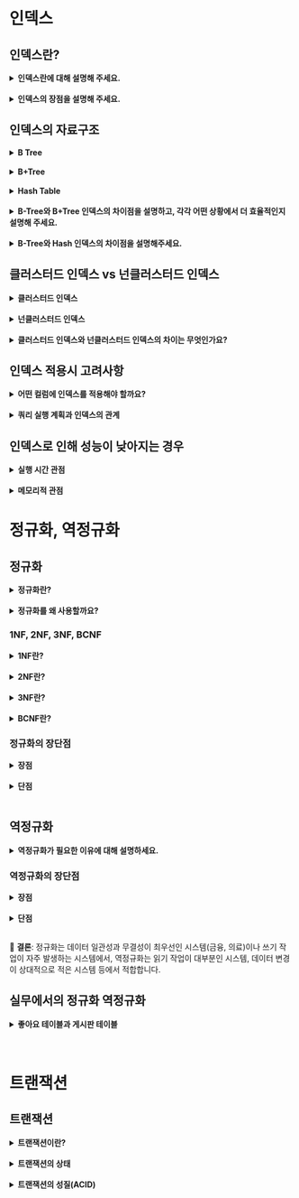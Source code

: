 
# 인덱스
## 인덱스란?
<details>
  <summary><b>인덱스란에 대해 설명해 주세요.</b></summary>  
  
  데이터베이스 인덱스는 데이터 검색 작업의 속도를 향상시키는 자료구조이며, 데이터를 빠르게 찾을 수 있도록 도와줍니다.

특정 컬럼에 대해 생성되며, 이 인덱스는 해당 컬럼의 값과 해당 레코드가 저장된 물리적 위치 정보를 가집니다. 쿼리를 실행하면, 테이블 전체를 스캔하는 대신 인덱스를 먼저 확인하여 필요한 데이터의 위치를 빠르게 찾아낼 수 있습니다.

인덱스는 디스크에 별도의 데이터 구조로 저장되며, 메모리에 로드되어 처리됩니다.

인덱스가 없다면 모든 데이터 페이지를 순차적으로 검색해야 하지만, 인덱스를 사용하면 필요한 데이터가 있는 페이지만 접근할 수 있습니다.
</details>
<br/>
<details>
  <summary><b>인덱스의 장점을 설명해 주세요.</b></summary>
  
  1. 검색 성능 향상  
    인덱스는 대체로 B+tree의 형태로 구성되기 때문에 데이터 조회 연산의 시간 복잡도를 $O(N)$에서 $O(\log{N})$으로 개선합니다.  


  2. 정렬 비용 감소  
    인덱스가 이미 정렬되어 있기 때문에 ORDER BY 절의 정렬 작업이 최적화됩니다. 


  3. join 연산 최적화  
    외래 키에 인덱스를 생성하는 경우 join 연산을 더 효율적으로 수행합니다. 검색 성능 향상의 연장선이라고도 볼 수 있는데, PK 값과 FK 값을 비교할 때 전체 데이터를 확인할 필요 없이 필요한 데이터만 검색하면 되므로 쿼리 성능이 높아지는 것입니다. 
</details>

## 인덱스의 자료구조
<details>
  <summary><b>B Tree</b></summary>

![](/Computer%20Science/Database/image/B-Tree.png)  
  - 모든 리프 노드가 같은 레벨에 존재하고, 노드 내 데이터는 항상 정렬된 상태를 유지합니다.   
  - 모든 노드에 데이터를 저장할 수 있고, 리프 노드들이 서로 연결되어 있지 않습니다.   
  - 내부 노드는 데이터와 키를 함께 저장합니다.   
  - 노드의 데이터 수가 n개라면 자식 노드의 개수는 n+1개입니다.
</details>
<br/>
<details>
  <summary><b>B+Tree</b></summary>

![](/Computer%20Science/Database/image/B__Tree.png)  
  - 리프 노드에만 데이터를 저장합니다.   
  - 리프 노드들은 연결 리스트로 연결되어 순차 접근이 용이합니다.   
  - 따라서, 내부 노드는 키 값만 저장하며 인덱스 역할만 수행합니다. 
</details>
<br/>

<details>
    <summary><b>Hash Table</b></summary>

- 해시 함수를 사용하여 키를 해싱하고, 해시 테이블에 저장합니다.
- 해시 테이블은 해시 값과 해당하는 데이터 레코드의 포인터를 저장합니다. 
- 검색 시 해시 값을 계산하여 해당하는 위치로 바로 이동하여 데이터를 찾을 수 있습니다. → 일반적으로 $O(1)$ 의 시간 복잡도를 가지게 됩니다.

</details>
<br/>
<details>
    <summary><b>B-Tree와 B+Tree 인덱스의 차이점을 설명하고, 각각 어떤 상황에서 더 효율적인지 설명해 주세요.</b></summary>

B-Tree와 B+Tree의 주요 차이점은 데이터 저장 방식과 I/O 작업 방식의 차이가 있습니다. B-Tree는 모든 노드에 키와 데이터를 함께 저장하는 반면, B+Tree는 내부 노드에 키만 저장하고 실제 데이터는 리프 노드에만 저장합니다. 따라서 B-tree는 단일 레코드 검색이 주로 필요한 상황에서 유리하고, B+Tree는 범위 검색이 빈번한 곳에서 효율적입니다. 

B+Tree에서 단일 레코드 검색 시, 리프 노드까지 가야 하므로 B-Tree에 비해 느리고 B-Tree에서 범위 검색 시 시작점과 끝점의 페이지를 확인해야 해서 B+Tree에 비해 느립니다.
</details>
<br/>
<details>
    <summary><b>B-Tree와 Hash 인덱스의 차이점을 설명해주세요.</b></summary>

해시테이블은 단일 행 접근은 빠를 수 있으나 key값이 달라지면 해시함수을 거쳐 value가 달라지기 때문에 다중 행 접근에 대해서 불가한 점이 있습니다. <br/>

B-Tree는 단일 행 접근은 해시테이블보다 느릴지라도 다중 행 접근과 함께 사용할 수 있다는 장점이 있습니다.

</details>

## 클러스터드 인덱스 vs 넌클러스터드 인덱스
<details>
    <summary><b>클러스터드 인덱스</b></summary>

클러스터드 인덱스를 구성하기 위해서 행 데이터를 인덱스로 설정할 열로 정렬한 후에, 루트 페이지를 만들게 됩니다. <br>
즉, 물리적으로 행을 재배열 합니다.

테이블 당 하나의 클러스터드 인덱스만 존재할 수 있습니다.

클러드터드 인덱스 순서로 레코드들이 하드디스크에 저장됩니다. 클러스터드 인덱스를 따로 지정하지 않으면, 기본키가 클러스터드 인덱스가 됩니다.<br>
즉, 테이블 생성 시 Primary Key(PK)를 지정하면, 그 컬럼은 자동으로 클러스터드 인덱스가 만들어집니다.
</details>
<br/>
<details>
    <summary><b>넌클러스터드 인덱스</b></summary>

레코드의 원본은 정렬하지 않고, 인덱스 페이지만 정렬됩니다. 넌클러스터드 인덱스는 데이터 페이지를 건드리지 않고, 별도의 장소에 인덱스 페이지를 생성합니다.

인덱스 페이지의 리프 페이지에 <u>인덱스로 구성한 열을 정렬</u> 한 후 위치 포인터(RID)를 생성합니다. 즉, 넌클러스터드 인덱스의 인덱스 페이지(리프 페이지)는 키값과 데이터가 위치하는 포인터(RID)로 구성됩니다.

<u>넌클러스터드 인덱스는 여러 인덱스를 사용할 수 있어, 여러 연산에 최적화할 수 있는 유연성을 제공합니다.</u>

 > 포인터(RID): '파일그룹번호+데이터페이지 번호 + 페이지 내의 로우 번호'으로 구성되는 포인팅 정보입니다.
</details>
<br/>
<details>
    <summary><b>클러스터드 인덱스와 넌클러스터드 인덱스의 차이는 무엇인가요?</b></summary>

클러스터드 인덱스는 테이블의 실제 데이터를 인덱스 키값에 따라 물리적으로 정렬하고 저장하는 방식입니다. <br>
테이블 당 하나만 존재할 수 있으며, 주로 PK에 자동으로 생성됩니다. <br>
클러스터드 인덱스는 실제 데이터가 인덱스와 함께 저장되므로 검색 시 매우 빠릅니다.

넌클러스터드 인덱스는 실제 데이터와 별도로 생성되며, 인덱스 키값과 실제 데이터를 찾아갈 수 있는 포인터를 저장합니다. <br>
한 테이블에 여러 개 생성할 수 있고, 인덱스 자체는 정렬되지만 실제 데이터는 물리적으로 재배열하지 않습니다. <br>
넌클러스터드 인덱스를 통한 조회는 넌클러스터드 인덱스에서 1번, 실제 데이터를 조회할 때 1번, 총 두번 디스크 접근이 있어 클러스터드 인덱스보다 느리지만, 자주 사용되는 검색 키나 정렬이 필요한 컬럼에 생성해 성능을 최적화할 수 있습니다.
</details>

## 인덱스 적용시 고려사항
<details>
    <summary><b>어떤 컬럼에 인덱스를 적용해야 할까요?</b></summary>

쿼리에서 자주 사용되는 컬럼을 대상으로 먼저 인덱스를 생성하고, 이 컬럼 중에, 선택도가 높은 컬럼을 위주로 인덱스를 생성합니다. <br>
복합 인덱스라면,
1. 카디널리티가 높은 컬럼
2. where 절에서 자주 사용되는 조건 유형:
    - "=" 연산자로 사용되는 컬럼
    - 범위 검색에 사용되는 컬럼 (BETWEEN, >, < 등)
3. ORDER BY에 사용되는 컬럼
4. GROUP BY에 사용되는 컬럼

순으로 컬럼 순을 배치합니다. 이는 B-Tree의 탐색 특성 때문에, 선행 컬럼의 조건이 명확할 수록 인덱스 효율이 높아지기 때문입니다. <br>

쓰기 작업이 많은 테이블에는 인덱스 사용을 자제해야 합니다. 한번 쓰기 작업을 하면 인덱스도 변경해야 하는 오버헤드가 추가로 발생하기 때문입니다.

복합 인덱스의 경우 꼭 같이 나와야 하는 컬럼을 묶어주면 성능 개선에 좋습니다.
> 선택도: 전체 데이터에서 특정 조건에 의해 선택되는 데이터의 비율 <br>
> 카디널리티: 컬럼 내 중복되지 않은 고유값의 수
</details>

<br>

<details>
    <summary><b>쿼리 실행 계획과 인덱스의 관계</b></summary>
쿼리 실행 계획은 데이터베이스가 쿼리를 처리하는 방법을 보여주며, 어떤 인덱스를 사용할지 결정합니다. 실행 계획을 분석하면 인덱스 사용 여부와 효율성을 확인할 수 있습니다. 

인덱스 성능은 쿼리 실행 계획, 성능 모니터링 도구, 벤치마크 테스트 등을 통해 분석할 수 있습니다. 인덱스 추가 전후의 쿼리 성능을 비교하여 효과를 측정할 수 있습니다.
</details>

## 인덱스로 인해 성능이 낮아지는 경우
<details>
    <summary><b>실행 시간 관점</b></summary>
너무 많은 인덱스는 추가 저장 공간을 필요로 하고, 데이터 수정 작업(`INSERT, UPDATE, DELETE`)의 성능을 저하시킵니다. 또한 데이터베이스의 백업 및 복원 작업도 느려질 수 있습니다. 

테이블의 데이터가 적은 경우 (레코드 수: 100 ~ 9999)에서는 전체 테이블 스캔이 더 효율적일 수 있습니다. 인덱스를 통한 조회는 실제 데이터에 접근하는데 두 단계 작업이 필요하기 때문입니다. 중복 값이 많은 컬럼에 인덱스를 생성하면 옵티마이저가 인덱스를 사용하더라도 많은 양의 데이터를 스캔해야 하므로 성능 이점이 없거나 오히려 저하될 수 있습니다.
</details>

<br>

<details>
    <summary><b>메모리적 관점</b></summary>
사용하지 않는 인덱스도 계속 유지되며, 데이터 변경 작업마다 업데이트됩니다. 이로 인해 메모리와 디스크 공간이 낭비되고, 데이터 수정 작업 시 불필요한 오버헤드가 발생합니다. 
</details>

# 정규화, 역정규화
## 정규화
<details>
    <summary><b>정규화란?</b></summary>

데이터베이스 설계 과정에서 데이터의 정확성과 일관성을 유지하기 위해 데이터를 구조화하는 방법입니다. 테이블을 작은 단위로 분해하며 데이터 중복, 삽입, 삭제, 갱신 이상 현상을 방지합니다. 데이터 쓰기 성능은 향상되나 조회 성능은 처리 조건에 따라 향상될 수도, 저하될 수도 있습니다. 정규화는 제1정규형부터 제5정규형까지 단계적으로 진행되며, 실무에서는 주로 제3정규형이나 BCNF까지 적용합니다.
</details>
<br>
<details>
    <summary><b>정규화를 왜 사용할까요?</b></summary>

1. 데이터 중복 제거
   정규화는 데이터 중복을 최소화하기 때문에 중복된 데이터의 수정, 누락 등의 문제가 발생하지 않습니다. <br>
   데이터 불일치를 막을 수 있습니다. 


2. 데이터 일관성 유지 <br>
   정규화를 진행하는 경우 외래키를 통해 다른 테이블의 정보를 참조하므로 한 곳에서 데이터를 수정하는 경우 다른 테이블에서도 수정된 데이터에 접근이 가능합니다.


3. 데이터 이상 방지 <br>
    정규화는 삽입, 삭제, 갱신 이상 현상을 방지합니다. 


4. 공간 효율성 향상 <br>
    데이터 중복을 제거함으로써 저장 공간을 효율적으로 사용할 수 있습니다. 같은 데이터를 여러 번 저장하지 않기 때문에 데이터베이스 크기가 줄어들고, 이는 특히 대규모 시스템에서 상당한 공간 절약으로 이어집니다. 
</details>


### 1NF, 2NF, 3NF, BCNF 
<details>
    <summary><b>1NF란?</b></summary>

정규화의 첫 단계로, 테이블의 각 속성(컬럼)은 원자값(Atomic)을 가져야 한다는 규칙입니다. 즉, 테이블의 모든 속성이 더 이상 분해할 수 없는 단일 값을 가져야 합니다. 

특징:
- 각 컬럼은 하나의 값만 가져야 함
- 반복되는 그룹이 없어야 함
- 모든 레코드는 유일한 기본키를 가져야 함
</details>
<br>
<details>
    <summary><b>2NF란?</b></summary>

1NF의 모든 조건을 만족하면서 <u>부분적 함수 종속성</u>을 제거한 형태입니다. 테이블의 모든 일반 속성은 기본키 전체에 종속되어야 하며, 기본키의 일부에만 종속되면 안된다는 의미입니다. 

예를 들어, 주문번호, 제품 ID, 제품명, 수량, 가격 컬럼이 있고 기본키는 (주문번호 + 제품 ID)라 하겠습니다. 제품명은 PK 중 제품 ID에만 종속됩니다. 모든 PK에 종속되는 것이 아니기 때문에 2NF를 위반하는 상황입니다. 이를 해결하기 위해서 제품 ID가 기본키인 제품 테이블을 따로 생성하여 주문과 제품 테이블을 분리해야 합니다.

### 위반하는 테이블 (주문 테이블)
| 주문번호 | 제품ID | 제품명 | 수량 | 가격 |
|---------|-------|-------|------|------|
| 1001    | P001  | 노트북 | 1    | 1,200,000 |
| 1001    | P002  | 마우스 | 2    | 30,000 |
| 1002    | P001  | 노트북 | 1    | 1,200,000 |
| 1003    | P003  | 키보드 | 1    | 50,000 |

### 2NF로 개선한 테이블

**주문 테이블**

| 주문번호 | 제품ID | 수량 | 가격 |
|---------|-------|------|------|
| 1001    | P001  | 1    | 1,200,000 |
| 1001    | P002  | 2    | 30,000 |
| 1002    | P001  | 1    | 1,200,000 |
| 1003    | P003  | 1    | 50,000 |

**제품 테이블**

| 제품ID | 제품명 |
|-------|-------|
| P001  | 노트북 |
| P002  | 마우스 |
| P003  | 키보드 |
</details>
<br>
<details>
    <summary><b>3NF란?</b></summary>

제2정규형의 모든 조건을 만족하면서 이행적 함수 종속성을 제거한 형태입니다. 기본키가 아닌 속성들은 기본키에만 의존해아 하며, 다른 일반 속성에 의존하면 안된다는 것입니다. 

예를 들어, 학번, 이름, 학과, 학과 전화번호 컬럼을 가지는 테이블이 있다고 가정하겠습니다. 학과는 학번에 종속되고, 학과 전화번호는 학과에 종속됩니다. 즉, 학과 전화번호는 이행적으로 종속됩니다. 이 때, 학생 정보 테이블과 학과 테이블 이름을 분리하는 것이 3NF입니다. 

### 위반하는 테이블 (학생 테이블)

| 학번 | 이름 | 학과 | 학과 전화번호 |
|------|------|------|--------------|
| 20201 | 김철수 | 컴퓨터공학과 | 02-1234-5678 |
| 20202 | 이영희 | 컴퓨터공학과 | 02-1234-5678 |
| 20203 | 박지민 | 경영학과 | 02-9876-5432 |
| 20204 | 정민수 | 경영학과 | 02-9876-5432 |

### 3NF로 개선한 테이블

**학생 테이블**

| 학번 | 이름 | 학과코드 |
|------|------|---------|
| 20201 | 김철수 | CS001 |
| 20202 | 이영희 | CS001 |
| 20203 | 박지민 | BZ001 |
| 20204 | 정민수 | BZ001 |

**학과 테이블**

| 학과코드 | 학과명 | 학과 전화번호 |
|---------|-------|--------------|
| CS001 | 컴퓨터공학과 | 02-1234-5678 |
| BZ001 | 경영학과 | 02-9876-5432 |
</details>
<br>
<details>
    <summary><b>BCNF란?</b></summary>

3NF를 강화한 형태로 모든 결정자가 후보키가 되도록 합니다. 3NF는 기본키가 아닌 속성이 다른 후보키가 아닌 속성을 결정하는 경우를 허락하나, BCNF는 모든 결정자가 반드시 후보 키여야 합니다. 3NF에서는 일반 속성 간의 종속 관계만 살펴보지만, BCNF의 경우 결정자가 후보 키가 아닌 경우 무조건 위배되는 것으로 판단합니다. 

### 함수 종속성과 정규형 만족 여부

| 함수 종속 | 후보 키 여부 | 제3정규형 만족 여부 | BCNF 만족 여부 |
|----------|------------|------------------|---------------|
| 후보키 → 일반 속성 | ✅ | ✅ | ✅ |
| 일반 속성 → 일반 속성 | ❌ | ❌ | ❌ |
| 일반 속성 → 후보키 일부 | ❌ | ✅ | ❌ |
| 일반 속성 → 후보키 전체 | ❌ | ✅ | ❌ |

### 예시: BCNF 위반 테이블

**수강 테이블**

| 학번 | 과목코드 | 교수 | 강의실 |
|------|---------|------|-------|
| S001 | C001    | 김교수 | 301호 |
| S002 | C001    | 김교수 | 301호 |
| S001 | C002    | 박교수 | 302호 |
| S003 | C002    | 박교수 | 302호 |
| S002 | C003    | 이교수 | 303호 |

위 테이블에서:
- 기본키/후보키: (학번, 과목코드)
- 함수 종속성:
    * (학번, 과목코드) → 교수, 강의실
    * 과목코드 → 교수

과목코드만으로 교수를 결정할 수 있으나, 과목코드는 후보키(학번, 과목코드)의 일부입니다. 이 경우 일반속성 간 종속성이 없으나 일반속성(과목코드)이 후보키의 일부에 종속되므로 제3정규형은 만족하지만 BCNF는 위반합니다.

### BCNF로 개선한 테이블

**과목_교수 테이블**

| 과목코드 | 교수 |
|---------|------|
| C001    | 김교수 |
| C002    | 박교수 |
| C003    | 이교수 |

**수강_강의실 테이블**

| 학번 | 과목코드 | 강의실 |
|------|---------|-------|
| S001 | C001    | 301호 |
| S002 | C001    | 301호 |
| S001 | C002    | 302호 |
| S003 | C002    | 302호 |
| S002 | C003    | 303호 |

</details>

### 정규화의 장단점

<details>
    <summary><b>장점</b></summary>

- 스토리지 효율성 향상 <br>
  중복 데이터 제거로 저장 공간이 절약됩니다. 뿐만 아니라 작은 테이블은 큰 테이블과 비교했을 때 메모리에 더 효율적으로 캐싱됩니다.


- 쓰기 작업 최적화 <br>
    데이터가 중복되지 않아 하나의 데이터만 수정하면 되기 때문에 업데이트가 빠르고 효율적입니다. 테이블이 저장하는 데이터의 양이 많지 않아 삽입, 삭제 시에도 불필요한 데이터를 저장하거나 삭제하는 과정이 줄어듭니다. 
</details>
<br/>
<details>
    <summary><b>단점</b></summary>

- 조인 증가로 인한 오버헤드 <br>
    여러 테이블로 분산된 데이터를 가져오기 위해서는 조인이 필요합니다. 정규화가 지나친 경우, 조인 연산이 복잡해져 쿼리 성능이 저하될 수 있습니다. 또한 여러 테이블에 접근해야 하기 때문에 디스크 I/O 작업이 증가합니다. 
</details>
<br/>

## 역정규화
<details>
    <summary><b>역정규화가 필요한 이유에 대해 설명하세요.</b></summary>

역정규화는 다음과 같은 상황에 필요합니다. 
1. 조회 성능이 중요하거나 조회 작업이 압도적으로 많은 테이블
2. 조인이 많은 테이블
3. 응답 시간이 중요한 서비스(데이터 무결성보다 성능이 우선시 되는 경우)
4. 테이블이 너무 많아 유지보수 하기 어려운 상황
5. OLAP(Online Analytical Processing)
   - OLAP: 대규모 데이터를 다차원적으로 분석하기 위한 데이터베이스, 다차원 데이터 모델을 사용해 복잡한 쿼리와 집계 연산을 효율적으로 처리하며, 대용량 데이터를 분석
</details>

### 역정규화의 장단점

<details>
    <summary><b>장점</b></summary>

- 읽기 작업 성능 향상 <br>
  여러 테이블의 데이터를 하나의 테이블에 통합하여 저장하기 때문에 조인 연산이 감소합니다. 이는 읽기 중심 서비스에서 큰 강점을 가집니다.


- I/O 작업 감소 <br>
  하나의 테이블만 접근하기 때문에 I/O 비용이 감소합니다. 즉, 관련된 데이터가 함께 저장되기 때문에 디스크 캐싱 효율성이 증가합니다.
</details>
<br/>
<details>
    <summary><b>단점</b></summary>

- 데이터 무결성 위험 증가 <br>
  중복 데이터로 인해 일관성 문제가 생길 수 있습니다. 같은 데이터가 여러 곳에 중복되어 저장되는 상황에서 업데이트를 진행하는 경우, 모든 데이터를 업데이트하지 않으면 데이터 불일치가 발생합니다. 뿐만 아니라 쓰기 작업 진행 시 데이터 이상 현상 발생 가능성이 높아집니다.

- 데이터 저장 공간 증가 <br>
  같은 데이터가 여러 곳에 저장되어 전체 데이터베이스의 크기가 증가할 수 있습니다. 큰 데이터베이스는 백업과 복구에 더 많은 시간과 자원을 필요로 한다는 문제도 존재합니다.

</details>
<br/>

📌 **결론**: 정규화는 데이터 일관성과 무결성이 최우선인 시스템(금융, 의료)이나 쓰기 작업이 자주 발생하는 시스템에서, 역정규화는 읽기 작업이 대부분인 시스템, 데이터 변경이 상대적으로 적은 시스템 등에서 적합합니다.


## 실무에서의 정규화 역정규화

<details>
    <summary><b>좋아요 테이블과 게시판 테이블</b></summary>

![](/Computer%20Science/Database/image/liketable_boardtable.png)
- posts 테이블은 현재 1:N 관계로 likes 테이블과 조인 관계에 있습니다.  <br>
  이때, posts 테이블에 "좋아요" 컬럼을 넣어 주는게 좋을까요? 아니면 정규화의 관점에서 중복이 되니까 "좋아요 수"는 안 넣는게 좋을까요?

- 하나의 posts 테이블의 경우, 매우 많은 "좋아요"를 가지고 있습니다. 따라서 "좋아요" 컬럼이 없다면 1:N 관계에서 조인을 이용해 모든 정보를 가져와야 하고, 이는 조인의 비용이 매우 클 것입니다. 
- 따라서, 이 경우에는 posts 테이블에 "좋아요 수" 컬럼을 넣고, "좋아요"가 추가될 때마다 posts의 "좋아요 수"를 업데이트해서 정합성을 지키는게 좋은 방법이 될 것입니다. 
</details>

<br/>
<br/>

# 트랜잭션
## 트랜잭션

<details>
    <summary><b>트랜잭션이란?</b></summary>

데이터베이스의 상태를 변화시키는 하나의 논리적 작업 단위입니다. 즉, 여러 개의 작업이 모두 성공하거나 하나라도 실패하면 전부 실패하도록 처리되는 연산 묶음입니다. 
</details>
<br/>
<details>
    <summary><b>트랜잭션의 상태</b></summary>

![](/Computer%20Science/Database/image/transactionStatus.png)
1. 활성화 `Active`
   트랜잭션이 시작되어 연산을 수행 중인 상태입니다. 아직 `commite`이나 `rollback`되지 않은 상태입니다. 


2. 부분 완료 `Partically Committed`
   마지막 연산이 실행된 후 `commit`명령을 기다리는 단계로 트랜잭션의 결과를 데이터베이스에 반영하기 전 단계입니다. 부분 완료 상태는 DBMS 내부 구현 수준의 개념으로, 프레임워크 수준에는 직접 노출되지 않습니다. 


3. 완료 `committed`
   트랜잭션이 성공적으로 완료되어 데이터베이스에 변경사항이 반영된 상태입니다. `committed`이 완료되는 시점은 지속성이 보장되는 시점입니다. 


4. 실패 `failed`
   트랜잭션 실행 중 오류가 발생하여 정상적으로 완료하지 못한 상태입니다. 제약조건 위반이나 시스템 오류등에 의해 발생합니다. 이 상태에서는 변경된 작업이 적용되지 않아야 하기 때문에 `rollback`을 진행합니다. 


5. 철회 `aborted`
   트랜잭션이 실패하여 모든 변경 내용이 취소된 상태입니다. 데이터베이스는 트랜잭션 이전 상태로 복구되며, 재시도 로직이 있는 경우 재시도될 수 있고 그렇지 않으면 완전히 종료됩니다. 
</details>
<br/>
<details>
    <summary><b>트랜잭션의 성질(ACID)</b></summary>

ACID는 Atomicity, Consistency, Isolation, Durability로 데이터의 정합성과 일관성을 보장하는 트랜잭션의 성질입니다. 
- Atomicity(원자성)은 트랜잭션의 모든 연산이 완전히 수행되거나 전혀 수행되지 않아야 한다는 것입니다. 즉, 트랜잭션 내의 모든 작업 중 부분적 실행이 불가능하며 하나의 트랜잭션은 `commit`이나 `rollback` 중 무조건 하나를 선택해야 합니다. 
- Consistency(일관성)은 데이터베이스의 모든 제약조건과 규칙이 트랜잭션 전후로 유지되어야 하는 것입니다. 
- Isolation(격리성)은 트랜잭션 간의 데이터 접근을 서로 격리하여, 서로 영향을 미치지 않도록 하는 것을 의미합니다. 
- Durability(지속성)은 한 번 커밋된 데이터는 어떤 일이 있어도 유실되서는 안되고 지속되어야 한다는 의미입니다. 
</details>